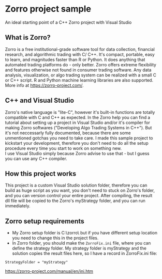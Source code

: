 # Zorro project sample
An ideal starting point of a C++ Zorro project with Visual Studio<br />

## What is Zorro?
Zorro is a free institutional-grade software tool for data collection, financial research, and algorithmic trading with C/ C++.  It's compact, portable, easy to learn, and magnitudes faster than R or Python. It does anything that automated trading platforms do - only better. Zorro offers extreme flexibility and features otherwise not found in consumer trading software. Any data analysis, visualization, or algo trading system can be realized with a small C or C++ script. R and Python machine learning libraries are also supported. More info at <https://zorro-project.com/>.

## C++ and Visual Studio
Zorro's native language is "lite-C", however it's built-in functions are totally compatible with C and C++ as expected. In the Zorro help you can find a tutorial about setting up a project in Visual Studio and/or it's compiler for making Zorro softwares ("Developing Algo Trading Systems in C++"). But it's not neccessarly fully documented, because there are some unmentioned gotchas you need to take care. I made this sample project to kickstart your development, therefore you don't need to do all the setup procedure every time you start to work on something new. <br /> I use Visual Studio simply because Zorro advise to use that - but I guess you can use any C++ compiler.

## How this project works

This project is a custom Visual Studio solution folder, therefore you can build as huge script as you want, you don't need to stuck on Zorro's folder, and you can version control your entire project. After compiling, the result dll file will be copied to the Zorro's myStrategy folder, and you can run immediately.

## Zorro setup requirements

* My Zorro setup folder is C:\zorro\ but if you have different setup location you need to change this in the project files.<br />
* In Zorro folder, you should make the `ZorroFix.ini` file, where you can define the strategy folder. My strategy folder is myStrategy and the solution copies the result files here, so I have a record in ZorroFix.ini file:
```
StrategyFolder = "myStrategy"
```
<https://zorro-project.com/manual/en/ini.htm>
